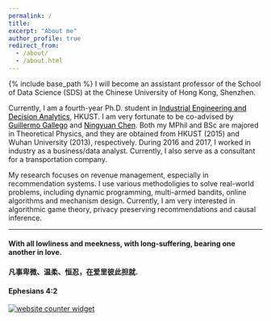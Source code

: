 ```yaml
---
permalink: /
title: 
excerpt: "About me"
author_profile: true
redirect_from: 
  - /about/
  - /about.html
---
```


{% include base_path %}
I will become an assistant professor of the School of Data Science (SDS) at the Chinese University of Hong Kong, Shenzhen. 

Currently, I am a fourth-year Ph.D. student in  <a href="https://ieda.ust.hk/eng/index.php" target="_blank"><span style="color:black">Industrial Engineering and Decision Analytics</span></a>, HKUST.  I am very fortunate to be co-advised by  <a href="https://ieda.ust.hk/dfaculty/ggallego/" target="_blank"><span style="color:black">Guillermo Gallego</span></a> and <a href="http://individual.utoronto.ca/ningyuanchen/" target="_blank"><span style="color:black">Ningyuan Chen</span></a>.   Both my MPhil and BSc are majored in Theoretical Physics, and they are obtained from HKUST (2015) and Wuhan University (2013), respectively. During 2016 and 2017, I worked in industry as a business/data analyst. Currently, I also serve as a consultant for a transportation company. 

My research focuses on revenue management, especially in recommendation systems. I use various methodoligies to solve real-world problems, including dynamic programming, multi-armed bandits, online algorithms and mechanism design. Currently, I am very interested in algorithmic game theory, privacy preserving recommendations and causal inference.


***
  
#### With all lowliness and meekness, with long-suffering, bearing one another in love. 
#### 凡事卑微、温柔、恒忍，在爱里彼此担就.
#### Ephesians 4:2

<div id="sfca65yz9mwqd6fhn1rfutkx62b9g3mbg36"></div><noscript><a href="https://www.freecounterstat.com" title="website counter widget"><img src="https://counter3.stat.ovh/private/freecounterstat.php?c=a65yz9mwqd6fhn1rfutkx62b9g3mbg36" border="0" title="website counter widget" alt="website counter widget"></a></noscript>


